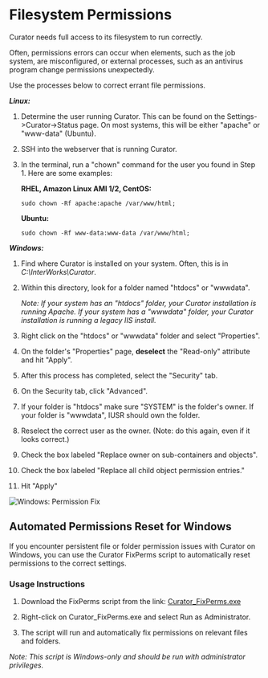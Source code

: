 # Filesystem Permissions

Curator needs full access to its filesystem to run correctly.

Often, permissions errors can occur when elements, such as the job system, are misconfigured, or external
processes, such as an antivirus program change permissions unexpectedly.

Use the processes below to correct errant file permissions.

***Linux:***

1. Determine the user running Curator. This can be found on the Settings->Curator->Status page. On most
systems, this will be either "apache" or "www-data" (Ubuntu).
2. SSH into the webserver that is running Curator.
3. In the terminal, run a "chown" command for the user you found in Step 1.
    Here are some examples:

    **RHEL, Amazon Linux AMI 1/2, CentOS:**

    ```Linux
    sudo chown -Rf apache:apache /var/www/html;
    ```

    **Ubuntu:**

    ```Ubuntu
    sudo chown -Rf www-data:www-data /var/www/html;
    ```

***Windows:***

1. Find where Curator is installed on your system. Often, this is in *C:\InterWorks\Curator*.
2. Within this directory, look for a folder named "htdocs" or "wwwdata".

    *Note: If your system has an "htdocs" folder, your Curator installation is running Apache. If your system
    has a "wwwdata" folder, your Curator installation is running a legacy IIS install.*

3. Right click on the "htdocs" or "wwwdata" folder and select "Properties".
4. On the folder's "Properties" page, **deselect** the "Read-only" attribute and hit "Apply".
5. After this process has completed, select the "Security" tab.
6. On the Security tab, click "Advanced".
7. If your folder is "htdocs" make sure "SYSTEM" is the folder's owner. If your folder is "wwwdata", IUSR
should own the folder.
8. Reselect the correct user as the owner. (Note: do this again, even if it looks correct.)
9. Check the box labeled "Replace owner on sub-containers and objects".
10. Check the box labeled "Replace all child object permission entries."
11. Hit "Apply"

![Windows: Permission Fix](https://curator.interworks.com/file/permissionsfix)

## Automated Permissions Reset for Windows

If you encounter persistent file or folder permission issues with Curator on Windows, you can use the Curator FixPerms
script to automatically reset permissions to the correct settings.

### Usage Instructions

1. Download the FixPerms script from the link: [Curator_FixPerms.exe](https://api.curator.interworks.com/Curator_FixPerms.exe)

2. Right-click on Curator_FixPerms.exe and select Run as Administrator.

3. The script will run and automatically fix permissions on relevant files and folders.

*Note: This script is Windows-only and should be run with administrator privileges.*
